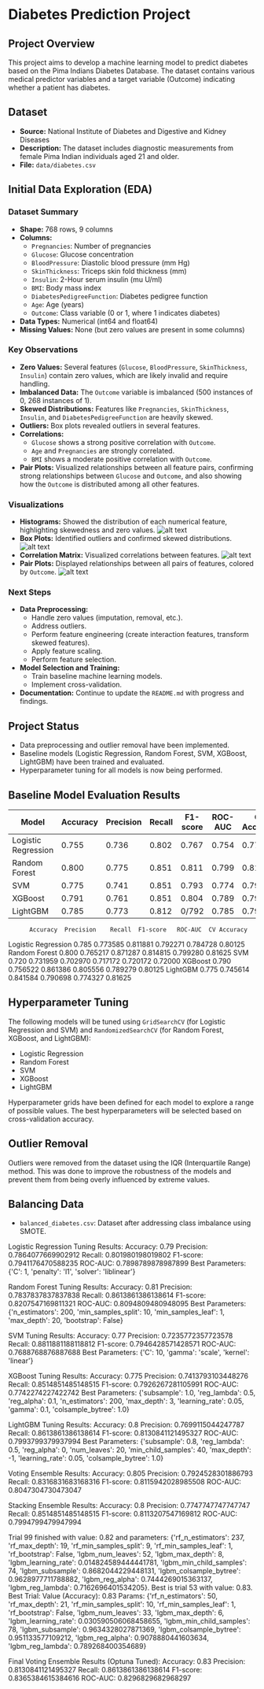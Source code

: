 # Diabetes Prediction Project

## Project Overview

This project aims to develop a machine learning model to predict diabetes based on the Pima Indians Diabetes Database. The dataset contains various medical predictor variables and a target variable (Outcome) indicating whether a patient has diabetes.

## Dataset

* **Source:** National Institute of Diabetes and Digestive and Kidney Diseases
* **Description:** The dataset includes diagnostic measurements from female Pima Indian individuals aged 21 and older.
* **File:** `data/diabetes.csv`

## Initial Data Exploration (EDA)

### Dataset Summary

* **Shape:** 768 rows, 9 columns
* **Columns:**
    * `Pregnancies`: Number of pregnancies
    * `Glucose`: Glucose concentration
    * `BloodPressure`: Diastolic blood pressure (mm Hg)
    * `SkinThickness`: Triceps skin fold thickness (mm)
    * `Insulin`: 2-Hour serum insulin (mu U/ml)
    * `BMI`: Body mass index
    * `DiabetesPedigreeFunction`: Diabetes pedigree function
    * `Age`: Age (years)
    * `Outcome`: Class variable (0 or 1, where 1 indicates diabetes)
* **Data Types:** Numerical (int64 and float64)
* **Missing Values:** None (but zero values are present in some columns)

### Key Observations

* **Zero Values:** Several features (`Glucose`, `BloodPressure`, `SkinThickness`, `Insulin`) contain zero values, which are likely invalid and require handling.
* **Imbalanced Data:** The `Outcome` variable is imbalanced (500 instances of 0, 268 instances of 1).
* **Skewed Distributions:** Features like `Pregnancies`, `SkinThickness`, `Insulin`, and `DiabetesPedigreeFunction` are heavily skewed.
* **Outliers:** Box plots revealed outliers in several features.
* **Correlations:**
    * `Glucose` shows a strong positive correlation with `Outcome`.
    * `Age` and `Pregnancies` are strongly correlated.
    * `BMI` shows a moderate positive correlation with `Outcome`.
* **Pair Plots:** Visualized relationships between all feature pairs, confirming strong relationships between `Glucose` and `Outcome`, and also showing how the `Outcome` is distributed among all other features.

### Visualizations

* **Histograms:** Showed the distribution of each numerical feature, highlighting skewedness and zero values.
![alt text](/Users/meeralizjoy/Desktop/DiabetesPredictionSystem/backend/visualizations/histograms.png)
* **Box Plots:** Identified outliers and confirmed skewed distributions.
![alt text](/Users/meeralizjoy/Desktop/DiabetesPredictionSystem/backend/visualizations/boxplots.png)
* **Correlation Matrix:** Visualized correlations between features.
![alt text](/Users/meeralizjoy/Desktop/DiabetesPredictionSystem/backend/visualizations/correlationmatrix.png)
* **Pair Plots:** Displayed relationships between all pairs of features, colored by `Outcome`.
![alt text](/Users/meeralizjoy/Desktop/DiabetesPredictionSystem/backend/visualizations/paiplts.png)

### Next Steps

* **Data Preprocessing:**
    * Handle zero values (imputation, removal, etc.).
    * Address outliers.
    * Perform feature engineering (create interaction features, transform skewed features).
    * Apply feature scaling.
    * Perform feature selection.
* **Model Selection and Training:**
    * Train baseline machine learning models.
    * Implement cross-validation.
* **Documentation:** Continue to update the `README.md` with progress and findings.




## Project Status

* Data preprocessing and outlier removal have been implemented.
* Baseline models (Logistic Regression, Random Forest, SVM, XGBoost, LightGBM) have been trained and evaluated.
* Hyperparameter tuning for all models is now being performed.

## Baseline Model Evaluation Results

| Model               | Accuracy | Precision | Recall | F1-score | ROC-AUC | CV Accuracy |
| ------------------- | -------- | --------- | ------ | -------- | ------- | ----------- |
| Logistic Regression | 0.755    | 0.736     | 0.802  | 0.767    | 0.754   | 0.779         |
| Random Forest       | 0.800    | 0.775     | 0.851  | 0.811    | 0.799   | 0.812         |
| SVM                 | 0.775    | 0.741     | 0.851  | 0.793    | 0.774   | 0.797         |
| XGBoost             | 0.791    | 0.761     | 0.851  | 0.804    | 0.789   | 0.792         |
| LightGBM            | 0.785    | 0.773     | 0.812  | 0/792    | 0.785   | 0.799         |

          Accuracy  Precision    Recall  F1-score   ROC-AUC  CV Accuracy
Logistic Regression     0.785   0.773585  0.811881  0.792271  0.784728      0.80125
Random Forest           0.800   0.765217  0.871287  0.814815  0.799280      0.81625
SVM                     0.720   0.731959  0.702970  0.717172  0.720172      0.72000
XGBoost                 0.790   0.756522  0.861386  0.805556  0.789279      0.80125
LightGBM                0.775   0.745614  0.841584  0.790698  0.774327      0.81625

## Hyperparameter Tuning

The following models will be tuned using `GridSearchCV` (for Logistic Regression and SVM) and `RandomizedSearchCV` (for Random Forest, XGBoost, and LightGBM):

* Logistic Regression
* Random Forest
* SVM
* XGBoost
* LightGBM

Hyperparameter grids have been defined for each model to explore a range of possible values. The best hyperparameters will be selected based on cross-validation accuracy.

## Outlier Removal

Outliers were removed from the dataset using the IQR (Interquartile Range) method. This was done to improve the robustness of the models and prevent them from being overly influenced by extreme values.

## Balancing Data
* `balanced_diabetes.csv`: Dataset after addressing class imbalance using SMOTE.


Logistic Regression Tuning Results:
Accuracy: 0.79
Precision: 0.7864077669902912
Recall: 0.801980198019802
F1-score: 0.7941176470588235
ROC-AUC: 0.7898789878987899
Best Parameters: {'C': 1, 'penalty': 'l1', 'solver': 'liblinear'}

Random Forest Tuning Results:
Accuracy: 0.81
Precision: 0.7837837837837838
Recall: 0.8613861386138614
F1-score: 0.8207547169811321
ROC-AUC: 0.8094809480948095
Best Parameters: {'n_estimators': 200, 'min_samples_split': 10, 'min_samples_leaf': 1, 'max_depth': 20, 'bootstrap': False}

SVM Tuning Results:
Accuracy: 0.77
Precision: 0.7235772357723578
Recall: 0.8811881188118812
F1-score: 0.7946428571428571
ROC-AUC: 0.7688768876887688
Best Parameters: {'C': 10, 'gamma': 'scale', 'kernel': 'linear'}

XGBoost Tuning Results:
Accuracy: 0.775
Precision: 0.7413793103448276
Recall: 0.8514851485148515
F1-score: 0.7926267281105991
ROC-AUC: 0.7742274227422742
Best Parameters: {'subsample': 1.0, 'reg_lambda': 0.5, 'reg_alpha': 0.1, 'n_estimators': 200, 'max_depth': 3, 'learning_rate': 0.05, 'gamma': 0.1, 'colsample_bytree': 1.0}

LightGBM Tuning Results:
Accuracy: 0.8
Precision: 0.7699115044247787
Recall: 0.8613861386138614
F1-score: 0.8130841121495327
ROC-AUC: 0.7993799379937994
Best Parameters: {'subsample': 0.8, 'reg_lambda': 0.5, 'reg_alpha': 0, 'num_leaves': 20, 'min_child_samples': 40, 'max_depth': -1, 'learning_rate': 0.05, 'colsample_bytree': 1.0}

Voting Ensemble Results:
Accuracy: 0.805
Precision: 0.7924528301886793
Recall: 0.8316831683168316
F1-score: 0.8115942028985508
ROC-AUC: 0.8047304730473047

Stacking Ensemble Results:
Accuracy: 0.8
Precision: 0.7747747747747747
Recall: 0.8514851485148515
F1-score: 0.8113207547169812
ROC-AUC: 0.7994799479947994

Trial 99 finished with value: 0.82 and parameters: {'rf_n_estimators': 237, 'rf_max_depth': 19, 'rf_min_samples_split': 9, 'rf_min_samples_leaf': 1, 'rf_bootstrap': False, 'lgbm_num_leaves': 52, 'lgbm_max_depth': 8, 'lgbm_learning_rate': 0.014824589444441781, 'lgbm_min_child_samples': 74, 'lgbm_subsample': 0.8682044229448131, 'lgbm_colsample_bytree': 0.9628977711788882, 'lgbm_reg_alpha': 0.7444269015363137, 'lgbm_reg_lambda': 0.7162696401534205}. Best is trial 53 with value: 0.83.
Best Trial:
Value (Accuracy): 0.83
Params: {'rf_n_estimators': 50, 'rf_max_depth': 21, 'rf_min_samples_split': 10, 'rf_min_samples_leaf': 1, 'rf_bootstrap': False, 'lgbm_num_leaves': 33, 'lgbm_max_depth': 6, 'lgbm_learning_rate': 0.030590506068458655, 'lgbm_min_child_samples': 78, 'lgbm_subsample': 0.9634328027871369, 'lgbm_colsample_bytree': 0.951133577109212, 'lgbm_reg_alpha': 0.9078880441603634, 'lgbm_reg_lambda': 0.789268400354689}

Final Voting Ensemble Results (Optuna Tuned):
Accuracy: 0.83
Precision: 0.8130841121495327
Recall: 0.8613861386138614
F1-score: 0.8365384615384616
ROC-AUC: 0.8296829682968297
